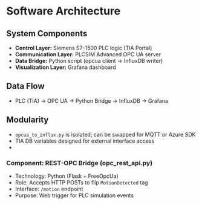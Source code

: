 # Software Architecture

## System Components
- **Control Layer:** Siemens S7-1500 PLC logic (TIA Portal)
- **Communication Layer:** PLCSIM Advanced OPC UA server
- **Data Bridge:** Python script (opcua client → InfluxDB writer)
- **Visualization Layer:** Grafana dashboard

## Data Flow
- PLC (TIA) → OPC UA → Python Bridge → InfluxDB → Grafana
## Modularity
- `opcua_to_influx.py` is isolated; can be swapped for MQTT or Azure SDK
- TIA DB variables designed for external interface access
- 
### Component: REST-OPC Bridge (opc_rest_api.py)
- Technology: Python (Flask + FreeOpcUa)
- Role: Accepts HTTP POSTs to flip `MotionDetected` tag
- Interface: `/motion` endpoint
- Purpose: Web trigger for PLC simulation events
